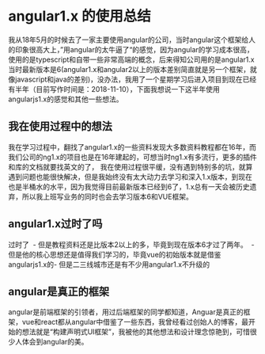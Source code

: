 # angular1.x 的使用总结

我从18年5月的时候去了一家主要使用angular的公司，当时angular这个框架给人的印象很高大上，”用angular的太牛逼了“的感觉，因为angular的学习成本很高，使用的是typescript和自带一些非常高端的概念，后来得知公司用的是angular1.x当时最新版本是6(angular1.x和angular2以上的版本差别简直就是另一个框架，就像javascript和java的差别)，没办法，我用了一个星期学习后进入项目到现在已经有半年（目前写作时间是：2018-11-10），下面我想说一下这半年使用angularjs1.x的感觉和其他一些想法。

## 我在使用过程中的想法

我在学习过程中，翻找了angular1.x的一些资料发现大多数资料教程都在16年，而我们公司的ng1.x的项目也是在16年建起的，可想当时ng1.x有多流行，更多的插件和库的文档就要找英文的了，
我在使用过程很平缓，没有遇到特别多的坑，就算遇到问题也能很快解决，但是我始终没有太大动力去学习和深入1.x版本，到现在也是半桶水的水平，因为我觉得目前最新版本已经到6了，1.x总有一天会被历史遗弃，所以我上班写业务的同时也会去学习版本6和VUE框架。

## angular1.x过时了吗
过时了
​	- 但是教程资料还是比版本2以上的多，毕竟到现在版本6才过了两年。
​	- 但是他的核心思想还是值得我们学习的，毕竟vue的初始版本就是借鉴angularjs1.x的
​	- 但是二三线城市还是有不少用angular1.x不升级的
## angular是真正的框架
angular是前端框架的引领者，用过后端框架的同学都知道，Anguar是真正的框架，vue和react都从angular中借鉴了一些东西，我曾经看过创始人的博客，最开始的想法就是“构建声明式UI框架”，我被他的其他想法和设计理念惊艳到，可惜很少人体会到angular的美。




